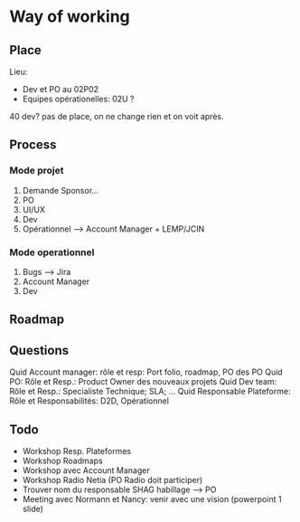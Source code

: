 # Way of working

## Place

Lieu:
- Dev et PO au 02P02
- Equipes opérationelles: 02U ?

40 dev? pas de place, on ne change rien et on voit après.

## Process

### Mode projet

1. Demande Sponsor...
2. PO
3. UI/UX
4. Dev
5. Opérationnel --> Account Manager + LEMP/JCIN

### Mode operationnel

1. Bugs --> Jira
2. Account Manager
3. Dev

## Roadmap



## Questions

Quid Account manager: rôle et resp: Port folio, roadmap, PO des PO
Quid PO: Rôle et Resp.: Product Owner des nouveaux projets
Quid Dev team: Rôle et Resp.: Specialiste Technique; SLA; ...
Quid Responsable Plateforme: Rôle et Responsabilités: D2D, Opérationnel

## Todo
- Workshop Resp. Plateformes
- Workshop Roadmaps
- Workshop avec Account Manager
- Workshop Radio Netia (PO Radio doit participer)
- Trouver nom du responsable SHAG habillage --> PO
- Meeting avec Normann et Nancy: venir avec une vision (powerpoint 1 slide)



